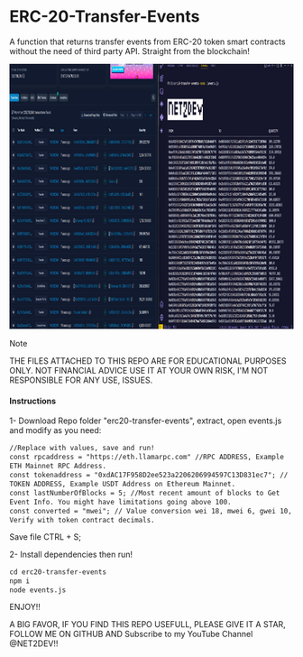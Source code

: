 # ERC-20-Transfer-Events
A function that returns transfer events from ERC-20 token smart contracts without the need of third party API. Straight from the blockchain!

<img src="https://raw.githubusercontent.com/net2devcrypto/misc/main/erc-20-events.png" width="900" height="470">

> [!NOTE]  
> THE FILES ATTACHED TO THIS REPO ARE FOR EDUCATIONAL PURPOSES ONLY.
> NOT FINANCIAL ADVICE
> USE IT AT YOUR OWN RISK, I'M NOT RESPONSIBLE FOR ANY USE, ISSUES.


<h4>Instructions</h4>

1- Download Repo folder "erc20-transfer-events", extract, open events.js and modify as you need:

```shell
//Replace with values, save and run!
const rpcaddress = "https://eth.llamarpc.com" //RPC ADDRESS, Example ETH Mainnet RPC Address.
const tokenaddress = "0xdAC17F958D2ee523a2206206994597C13D831ec7"; // TOKEN ADDRESS, Example USDT Address on Ethereum Mainnet.
const lastNumberOfBlocks = 5; //Most recent amount of blocks to Get Event Info. You might have limitations going above 100.
const converted = "mwei"; // Value conversion wei 18, mwei 6, gwei 10, Verify with token contract decimals.
```
Save file CTRL + S;

2- Install dependencies then run!

```shell
cd erc20-transfer-events
npm i
node events.js
```

ENJOY!!

A BIG FAVOR, IF YOU FIND THIS REPO USEFULL, PLEASE GIVE IT A STAR, FOLLOW ME ON GITHUB AND Subscribe to my YouTube Channel @NET2DEV!!
